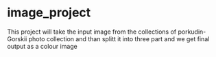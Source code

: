 # image_project
This project will take the input image from the collections of porkudin-Gorskii photo collection and than splitt it into three part and we get final output as a colour image
